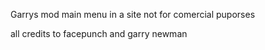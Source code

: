 Garrys mod main menu in a site
not for comercial puporses



 all credits to facepunch and garry newman  
